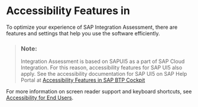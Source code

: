 <!-- loioad9ad4b46b154e8aab0869e87907beaf -->

# Accessibility Features in

To optimize your experience of SAP Integration Assessment, there are features and settings that help you use the software efficiently.

> ### Note:  
> Integration Assessment is based on SAPUI5 as a part of SAP Cloud Integration. For this reason, accessibility features for SAP UI5 also apply. See the accessibility documentation for SAP UI5 on SAP Help Portal at [Accessibility Features in SAP BTP Cockpit](https://help.sap.com/docs/BTP/65de2977205c403bbc107264b8eccf4b/8153bc43bc7d44009549b375ed5c9632.html)

For more information on screen reader support and keyboard shortcuts, see [Accessibility for End Users](https://help.sap.com/docs/SAPUI5/bc5a64aac808463baa95b4230f221716/f562835d0b4e44129aa24a17551a0baa.html).

